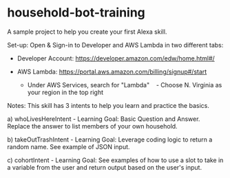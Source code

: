 # household-bot-training
A sample project to help you create your first Alexa skill.

Set-up: Open & Sign-in to Developer and AWS Lambda in two different tabs:

- Developer Account: https://developer.amazon.com/edw/home.html#/

- AWS Lambda: https://portal.aws.amazon.com/billing/signup#/start
    - Under AWS Services, search for "Lambda"
    - Choose N. Virginia as your region in the top right



Notes: This skill has 3 intents to help you learn and practice the basics.

a) whoLivesHereIntent - Learning Goal: Basic Question and Answer. Replace the answer to list members of your own household.

b) takeOutTrashIntent - Learning Goal: Leverage coding logic to return a random name. See example of JSON input.

c) cohortIntent - Learning Goal: See examples of how to use a slot to take in a variable from the user and return output based on the user's input.
